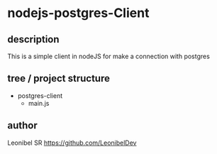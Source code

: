 # nodejs-postgres-Client
## description
This is a simple client in nodeJS for make a connection with postgres

## tree / project structure
* postgres-client
  * main.js

## author
Leonibel SR <https://github.com/LeonibelDev>